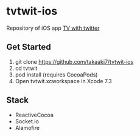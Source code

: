 # tvtwit-ios
Repository of iOS app [TV with twitter](https://itunes.apple.com/HK/app/id1120182191?mt=8)
## Get Started
1. git clone https://github.com/takaaki7/tvtwit-ios
1. cd tvtwit
1. pod install (requires CocoaPods)
1. Open tvtwit.xcworkspace in Xcode 7.3

## Stack
- ReactiveCocoa
- Socket.io
- Alamofire
